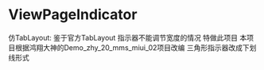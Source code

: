 # ViewPageIndicator
仿TabLayout:
鉴于官方TabLayout  指示器不能调节宽度的情况 特做此项目
本项目根据鸿翔大神的Demo_zhy_20_mms_miui_02项目改编
三角形指示器改成下划线形式
